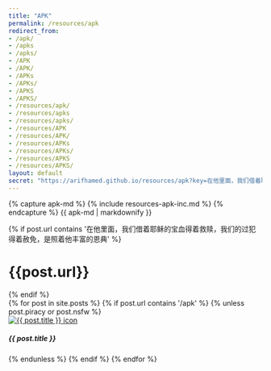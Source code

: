```yaml
---
title: "APK"
permalink: /resources/apk
redirect_from: 
- /apk/
- /apks
- /apks/
- /APK
- /APK/
- /APKs
- /APKs/
- /APKS
- /APKS/
- /resources/apk/
- /resources/apks
- /resources/apks/
- /resources/APK
- /resources/APK/
- /resources/APKs
- /resources/APKs/
- /resources/APKS
- /resources/APKS/
layout: default
secret: "https://arifhamed.github.io/resources/apk?key=在他里面，我们借着耶稣的宝血得着救赎，我们的过犯得着赦免，是照着他丰富的恩典"
---
```


{% capture apk-md %}
{% include resources-apk-inc.md %}
{% endcapture %}
{{ apk-md | markdownify }}

{% if post.url contains '在他里面，我们借着耶稣的宝血得着救赎，我们的过犯得着赦免，是照着他丰富的恩典' %}
<h1>{{post.url}}</h1>
{% endif %}

<div class="row">
    {% for post in site.posts %}
    {% if post.url contains '/apk' %}
    {% unless post.piracy or post.nsfw %}
    <div class="col-sm-3" title="{{ post.title }}">
        <div class="card">
            <div class="card-body">
                <a href="{{site.baseurl}}{{post.url}}"><img class="card-img" src="/static/images{{ post.url }}-icon.png" alt="{{ post.title }} icon"></a>
                <!-- <h5 class="card-title">{{ post.title }}</h5> -->
                <h5 class="card-title text-center">{{ post.title }}</h5>
            </div>
        </div>
    </div>
    {% endunless %}
    {% endif %}
    {% endfor %}
</div>
